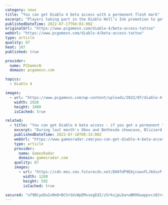 ```yaml
---
category: news
title: "You can get Diablo 4 beta access with a permanent flesh mark"
excerpt: "Players taking part in the Diablo Hell’s Ink promotion to get a free flash tattoo are also being given Diablo 4 beta access and a free copy of the RPG game ..."
publishedDateTime: 2022-07-17T04:01:00Z
originalUrl: "https://www.pcgamesn.com/diablo-4/beta-access-tattoo"
webUrl: "https://www.pcgamesn.com/diablo-4/beta-access-tattoo"
type: article
quality: 87
heat: 107
published: true

provider:
  name: PCGamesN
  domain: pcgamesn.com

topics:
  - Diablo 4

images:
  - url: "https://www.pcgamesn.com/wp-content/uploads/2022/07/diablo-4-beta-access-tattoo-flesh-tribute.jpg"
    width: 1920
    height: 1080
    isCached: true

related:
  - title: "You can get Diablo 4 beta access - if you get a permanent tattoo"
    excerpt: "During last month's Xbox and Bethesda showcase, Blizzard confirmed that Diablo 4 will be coming to PC and consoles in 2023. But if that's too long to wait, the developer is offering die-hard Diablo ..."
    publishedDateTime: 2022-07-18T09:33:00Z
    webUrl: "https://www.gamesradar.com/you-can-get-diablo-4-beta-access-if-you-get-a-permanent-tattoo/"
    type: article
    provider:
      name: GamesRadar
      domain: gamesradar.com
    quality: 87
    images:
      - url: "https://cdn.mos.cms.futurecdn.net/DA9fdP9EAjcowxFLJkGxvF-1200-80.jpg"
        width: 1200
        height: 592
        isCached: true

secured: "n79BCyeDu2vRmO+BCS+SUcWpEMxsegEdI/z5rkxjpLba+wBMXKwappvcz0J+s3mJL2VlUWgF0nKnPSIkJzcvpZlZu7MgKiiXcRKqUJF/3MgFq4ddPd2R/qOTEpVOUE2phxJC7CjeVwXiSZB7ECllgtvCkqYFVBuD8N+NGy0R9uUnOBwhpEsTHJtFVW9suqBciZafwnTIecHB/kATCRKEKLZhRfKA+pMAXw3DN8s1uhaZaFgfPvAk11zCkqjILSdVI/KL3B71sWEH+7/nEtHLxoTc4RI8FnCI56dHUGkoIJy2T1JsNOuxXW466qOeXbO1IXeDHddq4w+9azk6YtvP3CADQSj8U9XljwOmUb8MvRo=;jBofBtwzVaTuk9hhE76GKA=="
---
```


